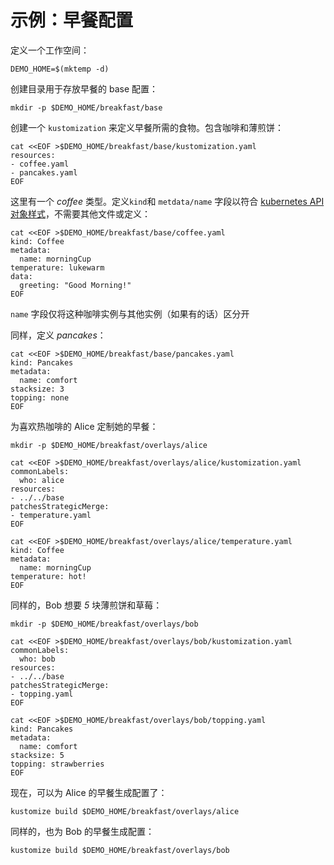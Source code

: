[kubernetes API 对象样式]: https://kubernetes.io/docs/concepts/overview/working-with-objects/kubernetes-objects/#required-fields
[variant]: https://kubectl.docs.kubernetes.io/references/kustomize/glossary/#variant

# 示例：早餐配置

定义一个工作空间：

<!-- @makeWorkplace @testAgainstLatestRelease -->
```
DEMO_HOME=$(mktemp -d)
```

创建目录用于存放早餐的 base 配置：

<!-- @baseDir @testAgainstLatestRelease -->
```
mkdir -p $DEMO_HOME/breakfast/base
```

创建一个 `kustomization` 来定义早餐所需的食物。包含咖啡和薄煎饼：

<!-- @baseKustomization @testAgainstLatestRelease -->
```
cat <<EOF >$DEMO_HOME/breakfast/base/kustomization.yaml
resources:
- coffee.yaml
- pancakes.yaml
EOF
```

这里有一个 _coffee_ 类型。定义`kind`和 `metdata/name` 字段以符合 [kubernetes API 对象样式]，不需要其他文件或定义：

<!-- @coffee @testAgainstLatestRelease -->
```
cat <<EOF >$DEMO_HOME/breakfast/base/coffee.yaml
kind: Coffee
metadata:
  name: morningCup
temperature: lukewarm
data:
  greeting: "Good Morning!"
EOF
```

`name` 字段仅将这种咖啡实例与其他实例（如果有的话）区分开

同样，定义 _pancakes_：
<!-- @pancakes @testAgainstLatestRelease -->
```
cat <<EOF >$DEMO_HOME/breakfast/base/pancakes.yaml
kind: Pancakes
metadata:
  name: comfort
stacksize: 3
topping: none
EOF
```

为喜欢热咖啡的 Alice 定制她的早餐：

<!-- @aliceOverlay @testAgainstLatestRelease -->
```
mkdir -p $DEMO_HOME/breakfast/overlays/alice

cat <<EOF >$DEMO_HOME/breakfast/overlays/alice/kustomization.yaml
commonLabels:
  who: alice
resources:
- ../../base
patchesStrategicMerge:
- temperature.yaml
EOF

cat <<EOF >$DEMO_HOME/breakfast/overlays/alice/temperature.yaml
kind: Coffee
metadata:
  name: morningCup
temperature: hot!
EOF
```

同样的，Bob 想要 _5_ 块薄煎饼和草莓：

<!-- @bobOverlay @testAgainstLatestRelease -->
```
mkdir -p $DEMO_HOME/breakfast/overlays/bob

cat <<EOF >$DEMO_HOME/breakfast/overlays/bob/kustomization.yaml
commonLabels:
  who: bob
resources:
- ../../base
patchesStrategicMerge:
- topping.yaml
EOF

cat <<EOF >$DEMO_HOME/breakfast/overlays/bob/topping.yaml
kind: Pancakes
metadata:
  name: comfort
stacksize: 5
topping: strawberries
EOF
```

现在，可以为 Alice 的早餐生成配置了：

<!-- @generateAlice @testAgainstLatestRelease -->
```
kustomize build $DEMO_HOME/breakfast/overlays/alice
```

同样的，也为 Bob  的早餐生成配置：

<!-- @generateBob @testAgainstLatestRelease -->
```
kustomize build $DEMO_HOME/breakfast/overlays/bob
```

